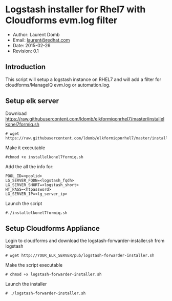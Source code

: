 Logstash installer for Rhel7 with Cloudforms evm.log filter
===========================================================
* Author: Laurent Domb
* Email: <laurent@redhat.com>
* Date: 2015-02-26
* Revision: 0.1


## Introduction
This script will setup a logstash instance on RHEL7 and will add a filter for cloudforms/ManageIQ evm.log or automation.log. 

## Setup elk server
Download https://raw.githubusercontent.com/ldomb/elkformiqonrhel7/master/installelkonel7formiq.sh
```
# wget https://raw.githubusercontent.com/ldomb/elkformiqonrhel7/master/installelkonel7formiq.sh
```
Make it executable
```
#chmod +x installelkonel7formiq.sh
```
Add the all the info for:
```
POOL_ID=<poolid>
LG_SERVER_FQDN=<logstash_fqdh>
LG_SERVER_SHORT=<logstash_short>
HT_PASS=<htpassword>
LG_SERVER_IP=<lg_server_ip>
```
Launch the script
```
#./installelkonel7formiq.sh
```
## Setup Cloudforms Appliance
Login to cloudforms and download the logstash-forwarder-installer.sh from logstash
```
# wget http://YOUR_ELK_SERVER/pub/logstash-forwarder-installer.sh
```
Make the script executable
```
# chmod +x logstash-forwarder-installer.sh
```
Launch the installer
```
# ./logstash-forwarder-installer.sh
```
